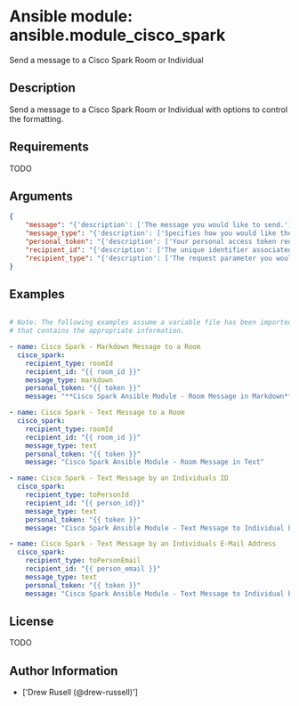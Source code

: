 # Ansible module: ansible.module_cisco_spark


Send a message to a Cisco Spark Room or Individual

## Description

Send a message to a Cisco Spark Room or Individual with options to control the formatting.

## Requirements

TODO

## Arguments

``` json
{
    "message": "{'description': ['The message you would like to send.'], 'required': True}",
    "message_type": "{'description': ['Specifies how you would like the message formatted.'], 'required': False, 'default': 'text', 'choices': ['text', 'markdown']}",
    "personal_token": "{'description': ['Your personal access token required to validate the Spark API.'], 'required': True, 'aliases': ['token']}",
    "recipient_id": "{'description': ['The unique identifier associated with the supplied C(recipient_type).'], 'required': True}",
    "recipient_type": "{'description': ['The request parameter you would like to send the message to.', 'Messages can be sent to either a room or individual (by ID or E-Mail).'], 'required': True, 'choices': ['roomId', 'toPersonEmail', 'toPersonId']}",
}
```

## Examples


``` yaml

# Note: The following examples assume a variable file has been imported
# that contains the appropriate information.

- name: Cisco Spark - Markdown Message to a Room
  cisco_spark:
    recipient_type: roomId
    recipient_id: "{{ room_id }}"
    message_type: markdown
    personal_token: "{{ token }}"
    message: "**Cisco Spark Ansible Module - Room Message in Markdown**"

- name: Cisco Spark - Text Message to a Room
  cisco_spark:
    recipient_type: roomId
    recipient_id: "{{ room_id }}"
    message_type: text
    personal_token: "{{ token }}"
    message: "Cisco Spark Ansible Module - Room Message in Text"

- name: Cisco Spark - Text Message by an Individuals ID
  cisco_spark:
    recipient_type: toPersonId
    recipient_id: "{{ person_id}}"
    message_type: text
    personal_token: "{{ token }}"
    message: "Cisco Spark Ansible Module - Text Message to Individual by ID"

- name: Cisco Spark - Text Message by an Individuals E-Mail Address
  cisco_spark:
    recipient_type: toPersonEmail
    recipient_id: "{{ person_email }}"
    message_type: text
    personal_token: "{{ token }}"
    message: "Cisco Spark Ansible Module - Text Message to Individual by E-Mail"


```

## License

TODO

## Author Information
  - ['Drew Rusell (@drew-russell)']
